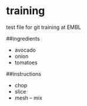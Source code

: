 # training
test file for git training at EMBL
 
 ##ingredients
 - avocado
 - onion
 - tomatoes
 
 ##instructions
 - chop
 - slice
 - mesh
 – mix
 
 

